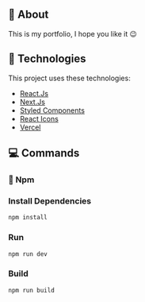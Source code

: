 ## :page_facing_up: About

This is my portfolio, I hope you like it :wink:

## :rocket: Technologies

This project uses these technologies:

- [React.Js](https://pt-br.reactjs.org/)
- [Next.Js](https://nextjs.org/)
- [Styled Components](https://styled-components.com/)
- [React Icons](https://react-icons.github.io/react-icons)
- [Vercel](https://vercel.com/)

## :computer: Commands

### :memo: Npm
### Install Dependencies
```npm
npm install
```
### Run
```npm
npm run dev
```
### Build
```npm
npm run build
```
